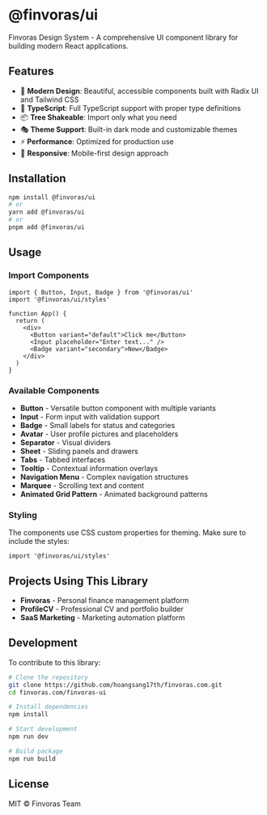 # @finvoras/ui

Finvoras Design System - A comprehensive UI component library for building modern React applications.

## Features

- 🎨 **Modern Design**: Beautiful, accessible components built with Radix UI and Tailwind CSS
- 🔧 **TypeScript**: Full TypeScript support with proper type definitions
- 📦 **Tree Shakeable**: Import only what you need
- 🎭 **Theme Support**: Built-in dark mode and customizable themes
- ⚡ **Performance**: Optimized for production use
- 📱 **Responsive**: Mobile-first design approach

## Installation

```bash
npm install @finvoras/ui
# or
yarn add @finvoras/ui
# or
pnpm add @finvoras/ui
```

## Usage

### Import Components

```tsx
import { Button, Input, Badge } from '@finvoras/ui'
import '@finvoras/ui/styles'

function App() {
  return (
    <div>
      <Button variant="default">Click me</Button>
      <Input placeholder="Enter text..." />
      <Badge variant="secondary">New</Badge>
    </div>
  )
}
```

### Available Components

- **Button** - Versatile button component with multiple variants
- **Input** - Form input with validation support
- **Badge** - Small labels for status and categories
- **Avatar** - User profile pictures and placeholders
- **Separator** - Visual dividers
- **Sheet** - Sliding panels and drawers
- **Tabs** - Tabbed interfaces
- **Tooltip** - Contextual information overlays
- **Navigation Menu** - Complex navigation structures
- **Marquee** - Scrolling text and content
- **Animated Grid Pattern** - Animated background patterns

### Styling

The components use CSS custom properties for theming. Make sure to include the styles:

```tsx
import '@finvoras/ui/styles'
```

## Projects Using This Library

- **Finvoras** - Personal finance management platform
- **ProfileCV** - Professional CV and portfolio builder
- **SaaS Marketing** - Marketing automation platform

## Development

To contribute to this library:

```bash
# Clone the repository
git clone https://github.com/hoangsang17th/finvoras.com.git
cd finvoras.com/finvoras-ui

# Install dependencies
npm install

# Start development
npm run dev

# Build package
npm run build
```

## License

MIT © Finvoras Team
